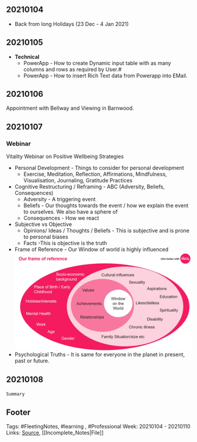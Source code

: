 
## 20210104
- Back from long Holidays (23 Dec - 4 Jan 2021)


## 20210105
- **Technical** 
	- PowerApp - How to create Dynamic input table with as many columns and rows as required by User.#
	- PowerApp - How to insert Rich Text data from Powerapp into EMail.

## 20210106
Appointment with Bellway and Viewing in Barnwood.

## 20210107

### Webinar
Vitality Webinar on Positive Wellbeing Strategies
- Personal Development - Things to consider for personal development
	- Exercise, Meditation, Reflection, Affirmations, Mindfulness, Visualisation, Journaling, Gratitude Practices
- Cognitive Restructuring / Reframing - ABC (Adversity, Beliefs, Consequences)
	- Adversity - A triggering event
	- Beliefs - Our thoughts towards the event / how we explain the event to ourselves. We also have a sphere of 
	- Consequences - How we react 
- Subjective vs Objective 
	- Opinions/ Ideas / Thoughts / Beliefs - This is subjective and is prone to personal biases
	- Facts -This is objective is the truth
- Frame of Reference - Our Window of world is highly influenced 
![Our Belief system](https://github.com/hashxim/hconMD/blob/master/Work_MD/Resources/Our%20Belief%20System.JPG)
- Psychological Truths - It is same for everyone in the planet in present, past or future. 


## 20210108

`Summary`



## Footer

Tags: #FleetingNotes, #learning , #Professional
Week: 20210104 - 20210110
Links: 
[Source](template.md), [[Incomplete_Notes|File]]

<!--
Comment - 
-->
<!--stackedit_data:
eyJoaXN0b3J5IjpbLTEzOTU1NTExNiwxOTIxMzc2NTk0LDgzMT
Q2MDA4MCwtMTk1NTIwNTY3NywtNDEzOTcxNzY4LDEyOTA2MDMw
NzEsMTEzOTYzMTg2NSwtMTY4NjI2NDE2Niw0MDExNTY0ODVdfQ
==
-->